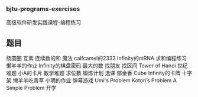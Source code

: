### bjtu-programs-exercises
高级软件研发实践课程-编程练习
## 题目
绕圆圈
互素
连续数的和
魔法
calfcamel的2333
Infinity的mRNA
求和编程练习
懒羊羊的作业
Infinity的棋盘密码
最大的数
找朋友
找区间
Tower of Hanoi
世纪难题
小A的卡片
数学难题
求位数
锻炼计划
选课
郁金香
Cube
Infinity的卡牌
十字架
懒羊羊吃青草
小明的作业
弹幕游戏
Umi's Problem
Kotori’s Problem
A Simple Problem
开学

